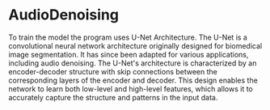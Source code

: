 # AudioDenoising

To train the model the program uses U-Net Architecture.
The U-Net is a convolutional neural network architecture originally designed for biomedical image segmentation. It has since been adapted for various applications, including audio denoising. The U-Net's architecture is characterized by an encoder-decoder structure with skip connections between the corresponding layers of the encoder and decoder. This design enables the network to learn both low-level and high-level features, which allows it to accurately capture the structure and patterns in the input data.
